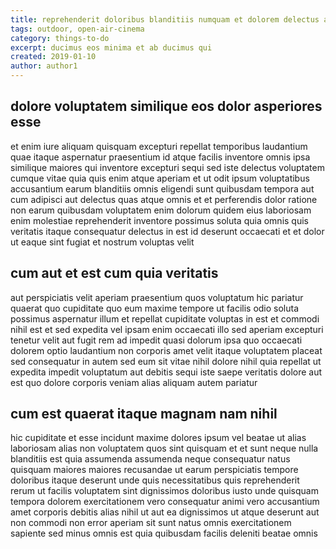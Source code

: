 ```yaml
---
title: reprehenderit doloribus blanditiis numquam et dolorem delectus article 1345
tags: outdoor, open-air-cinema
category: things-to-do
excerpt: ducimus eos minima et ab ducimus qui
created: 2019-01-10
author: author1
---
```


## dolore voluptatem similique eos dolor asperiores esse

et enim iure aliquam quisquam excepturi repellat temporibus laudantium quae itaque aspernatur praesentium id atque facilis inventore omnis ipsa similique maiores qui inventore excepturi sequi sed iste delectus voluptatem cumque vitae quia quis enim atque aperiam et ut odit ipsum voluptatibus accusantium earum blanditiis omnis eligendi sunt quibusdam tempora aut cum adipisci aut delectus quas atque omnis et et perferendis dolor ratione non earum quibusdam voluptatem enim dolorum quidem eius laboriosam enim molestiae reprehenderit inventore possimus soluta quia omnis quis veritatis itaque consequatur delectus in est id deserunt occaecati et et dolor ut eaque sint fugiat et nostrum voluptas velit

## cum aut et est cum quia veritatis

aut perspiciatis velit aperiam praesentium quos voluptatum hic pariatur quaerat quo cupiditate quo eum maxime tempore ut facilis odio soluta possimus aspernatur illum et repellat cupiditate voluptas in est et commodi nihil est et sed expedita vel ipsam enim occaecati illo sed aperiam excepturi tenetur velit aut fugit rem ad impedit quasi dolorum ipsa quo occaecati dolorem optio laudantium non corporis amet velit itaque voluptatem placeat sed consequatur in autem sed eum sit vitae nihil dolore nihil quia repellat ut expedita impedit voluptatum aut debitis sequi iste saepe veritatis dolore aut est quo dolore corporis veniam alias aliquam autem pariatur

## cum est quaerat itaque magnam nam nihil

hic cupiditate et esse incidunt maxime dolores ipsum vel beatae ut alias laboriosam alias non voluptatem quos sint quisquam et et sunt neque nulla blanditiis est quia assumenda assumenda neque consequatur natus quisquam maiores maiores recusandae ut earum perspiciatis tempore doloribus itaque deserunt unde quis necessitatibus quis reprehenderit rerum ut facilis voluptatem sint dignissimos doloribus iusto unde quisquam tempora dolorem exercitationem vero consequatur animi vero accusantium amet corporis debitis alias nihil ut aut ea dignissimos ut atque deserunt aut non commodi non error aperiam sit sunt natus omnis exercitationem sapiente sed minus omnis est quia quibusdam facilis deleniti beatae omnis
